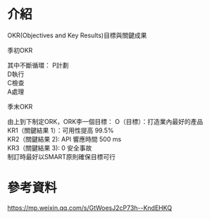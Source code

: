 # 介紹  
OKR(Objectives and Key Results)目標與關鍵成果  

季初OKR

其中不斷循環：
P計劃  
D執行  
C檢查  
A處理  

季末OKR

由上到下制定ORK，ORK李一個目標：
O（目標）：打造業內最好的產品  
KR1（關鍵結果 1）：可用性提高 99.5%   
KR2（關鍵結果 2): API 響應時間 500 ms   
KR3（關鍵結果 3): 0 安全事故  
制訂時最好以SMART原則確保目標可行  


# 參考資料  
https://mp.weixin.qq.com/s/GtWoesJ2cP73h--KndEHKQ  
